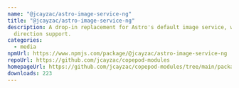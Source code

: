 ```yaml
---
name: "@jcayzac/astro-image-service-ng"
title: "@jcayzac/astro-image-service-ng"
description: A drop-in replacement for Astro's default image service, with art
  direction support.
categories:
  - media
npmUrl: https://www.npmjs.com/package/@jcayzac/astro-image-service-ng
repoUrl: https://github.com/jcayzac/copepod-modules
homepageUrl: https://github.com/jcayzac/copepod-modules/tree/main/packages/astro-image-service-ng#readme
downloads: 223
---
```

